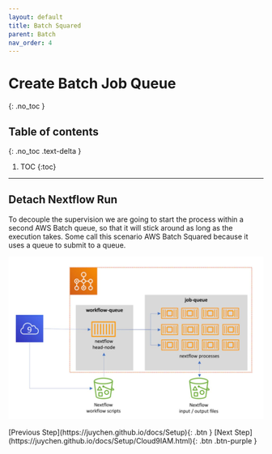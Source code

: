 ```yaml
---
layout: default
title: Batch Squared
parent: Batch
nav_order: 4
---
```


# Create Batch Job Queue
{: .no_toc }

## Table of contents
{: .no_toc .text-delta }

1. TOC
{:toc}

---

## Detach Nextflow Run

To decouple the supervision we are going to start the process within a second AWS Batch queue, so that it will stick around as long as the execution takes. Some call this scenario AWS Batch Squared because it uses a queue to submit to a queue.

![Image](../../src/img/Batch/Batch-square1.jpg)


<div class="code-example" markdown="1">
[Previous Step](https://juychen.github.io/docs/Setup){: .btn }
[Next Step](https://juychen.github.io/docs/Setup/Cloud9IAM.html){: .btn .btn-purple }
</div>
